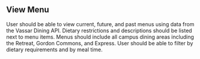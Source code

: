 ## View Menu

User should be able to view current, future, and past menus using data from the Vassar Dining API. Dietary restrictions and descriptions should be listed next to menu items. Menus should include all campus dining areas including the Retreat, Gordon Commons, and Express. User should be able to filter by dietary requirements and by meal time.
